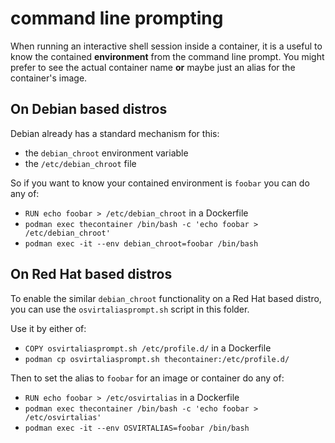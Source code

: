 # command line prompting

When running an interactive shell session inside a container, it is a useful to
know the contained **environment** from the command line prompt.
You might prefer to see the actual container name **or** maybe just an alias
for the container's image.


## On Debian based distros

Debian already has a standard mechanism for this:

* the `debian_chroot` environment variable
* the `/etc/debian_chroot` file

So if you want to know your contained environment is `foobar` you can
do any of:

* `RUN echo foobar > /etc/debian_chroot` in a Dockerfile
* `podman exec thecontainer /bin/bash -c 'echo foobar > /etc/debian_chroot'`
* `podman exec -it --env debian_chroot=foobar /bin/bash`


## On Red Hat based distros

To enable the similar `debian_chroot` functionality on a Red Hat based distro,
you can use the `osvirtaliasprompt.sh` script in this folder.

Use it by either of:

* `COPY osvirtaliasprompt.sh /etc/profile.d/` in a Dockerfile
* `podman cp osvirtaliasprompt.sh thecontainer:/etc/profile.d/`

Then to set the alias to `foobar` for an image or container do any of:

* `RUN echo foobar > /etc/osvirtalias` in a Dockerfile
* `podman exec thecontainer /bin/bash -c 'echo foobar > /etc/osvirtalias'`
* `podman exec -it --env OSVIRTALIAS=foobar /bin/bash`

